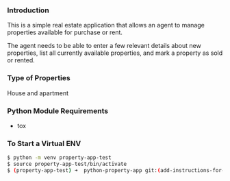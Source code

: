 ### Introduction
This is a simple real estate application that allows an agent to manage properties available for purchase or rent.

The agent needs to be able to enter a few relevant details about new properties, list all currently available properties, and mark a property as sold or rented.

### Type of Properties
House and apartment

### Python Module Requirements
* tox

### To Start a Virtual ENV
```bash
$ python -m venv property-app-test
$ source property-app-test/bin/activate
$ (property-app-test) ➜  python-property-app git:(add-instructions-for-venv)
```